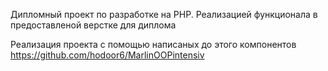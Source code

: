 <p>Дипломный проект по разработке на PHP. Реализацией функционала в предоставленой верстке для диплома</p>
<p>Реализация проекта с помощью написаных до этого компонентов <a href="https://github.com/hodoor6/MarlinOOPintensiv">https://github.com/hodoor6/MarlinOOPintensiv</a></p>